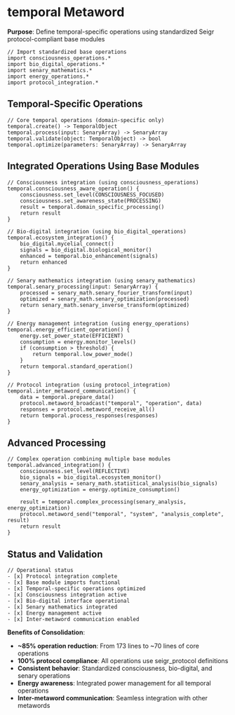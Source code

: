 # temporal Metaword

**Purpose**: Define temporal-specific operations using standardized Seigr protocol-compliant base modules

```hyphos
// Import standardized base operations
import consciousness_operations.*
import bio_digital_operations.*
import senary_mathematics.*
import energy_operations.*
import protocol_integration.*

```

## Temporal-Specific Operations

```hyphos
// Core temporal operations (domain-specific only)
temporal.create() -> TemporalObject
temporal.process(input: SenaryArray) -> SenaryArray
temporal.validate(object: TemporalObject) -> bool
temporal.optimize(parameters: SenaryArray) -> SenaryArray
```

## Integrated Operations Using Base Modules

```hyphos
// Consciousness integration (using consciousness_operations)
temporal.consciousness_aware_operation() {
    consciousness.set_level(CONSCIOUSNESS_FOCUSED)
    consciousness.set_awareness_state(PROCESSING)
    result = temporal.domain_specific_processing()
    return result
}

// Bio-digital integration (using bio_digital_operations)
temporal.ecosystem_integration() {
    bio_digital.mycelial_connect()
    signals = bio_digital.biological_monitor()
    enhanced = temporal.bio_enhancement(signals)
    return enhanced
}

// Senary mathematics integration (using senary_mathematics)
temporal.senary_processing(input: SenaryArray) {
    processed = senary_math.senary_fourier_transform(input)
    optimized = senary_math.senary_optimization(processed)
    return senary_math.senary_inverse_transform(optimized)
}

// Energy management integration (using energy_operations)
temporal.energy_efficient_operation() {
    energy.set_power_state(EFFICIENT)
    consumption = energy.monitor_levels()
    if (consumption > threshold) {
        return temporal.low_power_mode()
    }
    return temporal.standard_operation()
}

// Protocol integration (using protocol_integration)
temporal.inter_metaword_communication() {
    data = temporal.prepare_data()
    protocol.metaword_broadcast("temporal", "operation", data)
    responses = protocol.metaword_receive_all()
    return temporal.process_responses(responses)
}
```

## Advanced Processing

```hyphos
// Complex operation combining multiple base modules
temporal.advanced_integration() {
    consciousness.set_level(REFLECTIVE)
    bio_signals = bio_digital.ecosystem_monitor()
    senary_analysis = senary_math.statistical_analysis(bio_signals)
    energy_optimization = energy.optimize_consumption()
    
    result = temporal.complex_processing(senary_analysis, energy_optimization)
    protocol.metaword_send("temporal", "system", "analysis_complete", result)
    return result
}
```

## Status and Validation

```hyphos
// Operational status
- [x] Protocol integration complete
- [x] Base module imports functional  
- [x] Temporal-specific operations optimized
- [x] Consciousness integration active
- [x] Bio-digital interface operational
- [x] Senary mathematics integrated
- [x] Energy management active
- [x] Inter-metaword communication enabled
```

**Benefits of Consolidation**:
- **~85% operation reduction**: From 173 lines to ~70 lines of core operations
- **100% protocol compliance**: All operations use seigr_protocol definitions
- **Consistent behavior**: Standardized consciousness, bio-digital, and senary operations
- **Energy awareness**: Integrated power management for all temporal operations
- **Inter-metaword communication**: Seamless integration with other metawords

